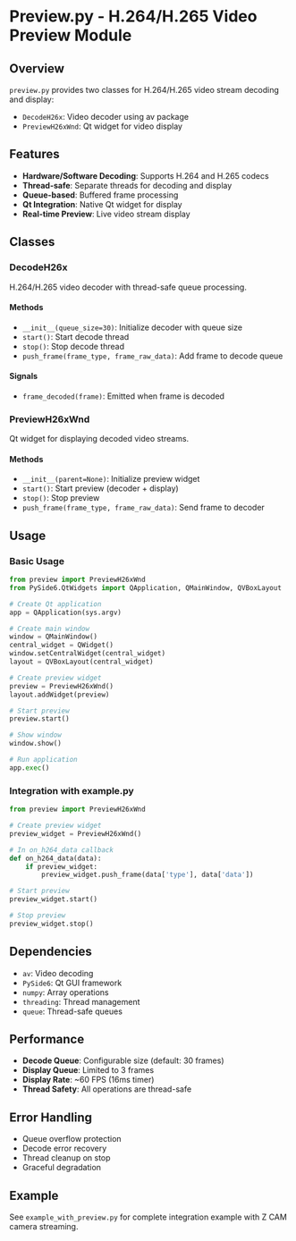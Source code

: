 # Preview.py - H.264/H.265 Video Preview Module

## Overview

`preview.py` provides two classes for H.264/H.265 video stream decoding and display:
- `DecodeH26x`: Video decoder using av package
- `PreviewH26xWnd`: Qt widget for video display

## Features

- **Hardware/Software Decoding**: Supports H.264 and H.265 codecs
- **Thread-safe**: Separate threads for decoding and display
- **Queue-based**: Buffered frame processing
- **Qt Integration**: Native Qt widget for display
- **Real-time Preview**: Live video stream display

## Classes

### DecodeH26x

H.264/H.265 video decoder with thread-safe queue processing.

#### Methods

- `__init__(queue_size=30)`: Initialize decoder with queue size
- `start()`: Start decode thread
- `stop()`: Stop decode thread
- `push_frame(frame_type, frame_raw_data)`: Add frame to decode queue

#### Signals

- `frame_decoded(frame)`: Emitted when frame is decoded

### PreviewH26xWnd

Qt widget for displaying decoded video streams.

#### Methods

- `__init__(parent=None)`: Initialize preview widget
- `start()`: Start preview (decoder + display)
- `stop()`: Stop preview
- `push_frame(frame_type, frame_raw_data)`: Send frame to decoder

## Usage

### Basic Usage

```python
from preview import PreviewH26xWnd
from PySide6.QtWidgets import QApplication, QMainWindow, QVBoxLayout

# Create Qt application
app = QApplication(sys.argv)

# Create main window
window = QMainWindow()
central_widget = QWidget()
window.setCentralWidget(central_widget)
layout = QVBoxLayout(central_widget)

# Create preview widget
preview = PreviewH26xWnd()
layout.addWidget(preview)

# Start preview
preview.start()

# Show window
window.show()

# Run application
app.exec()
```

### Integration with example.py

```python
from preview import PreviewH26xWnd

# Create preview widget
preview_widget = PreviewH26xWnd()

# In on_h264_data callback
def on_h264_data(data):
    if preview_widget:
        preview_widget.push_frame(data['type'], data['data'])

# Start preview
preview_widget.start()

# Stop preview
preview_widget.stop()
```

## Dependencies

- `av`: Video decoding
- `PySide6`: Qt GUI framework
- `numpy`: Array operations
- `threading`: Thread management
- `queue`: Thread-safe queues

## Performance

- **Decode Queue**: Configurable size (default: 30 frames)
- **Display Queue**: Limited to 3 frames
- **Display Rate**: ~60 FPS (16ms timer)
- **Thread Safety**: All operations are thread-safe

## Error Handling

- Queue overflow protection
- Decode error recovery
- Thread cleanup on stop
- Graceful degradation

## Example

See `example_with_preview.py` for complete integration example with Z CAM camera streaming. 
